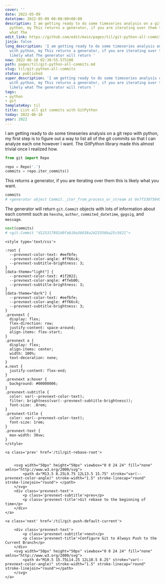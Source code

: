 ```yaml
---
cover: ''
date: 2022-05-09
datetime: 2022-05-09 00:00:00+00:00
description: I am getting ready to do some timeseries analysis on a git repo with
  python, my This returns a generator, if you are iterating over them this is likely
  what The
edit_link: https://github.com/edit/main/pages/til/git-python-all-commits.md
jinja: false
long_description: 'I am getting ready to do some timeseries analysis on a git repo
  with python, my This returns a generator, if you are iterating over them this is
  likely what The generator will return '
now: 2022-06-10 02:38:55.575108
path: pages/til/git-python-all-commits.md
slug: til/git-python-all-commits
status: published
super_description: 'I am getting ready to do some timeseries analysis on a git repo
  with python, my This returns a generator, if you are iterating over them this is
  likely what The generator will return '
tags:
- python
- git
templateKey: til
title: List all git commits with GitPython
today: 2022-06-10
year: 2022
---
```


I am getting ready to do some timeseries analysis on a git repo with python, my
first step is to figure out a way to list all of the git commits so that I can
analyze each one however I want.  The GitPython library made this almost
trivial once I realized how.

``` python
from git import Repo

repo = Repo('.')
commits = repo.iter_commits()
```

This returns a generator, if you are iterating over them this is likely what
you want.

``` python
commits
# <generator object Commit._iter_from_process_or_stream at 0x7f3307584510>
```

The generator will return `git.Commit` objects with lots of information about
each commit such as `hexsha`, `author`, `commited_datetime`, `gpgsig`, and
`message`.

``` python
next(commits)
# <git.Commit "d125317892d0fab10a36638a2d23356ba25c5621">
```
<div class='prevnext'>

    <style type='text/css'>

    :root {
      --prevnext-color-text: #eefbfe;
      --prevnext-color-angle: #ff66c4;
      --prevnext-subtitle-brightness: 3;
    }
    [data-theme="light"] {
      --prevnext-color-text: #1f2022;
      --prevnext-color-angle: #ffeb00;
      --prevnext-subtitle-brightness: 3;
    }
    [data-theme="dark"] {
      --prevnext-color-text: #eefbfe;
      --prevnext-color-angle: #ff66c4;
      --prevnext-subtitle-brightness: 3;
    }
    .prevnext {
      display: flex;
      flex-direction: row;
      justify-content: space-around;
      align-items: flex-start;
    }
    .prevnext a {
      display: flex;
      align-items: center;
      width: 100%;
      text-decoration: none;
    }
    a.next {
      justify-content: flex-end;
    }
    .prevnext a:hover {
      background: #00000006;
    }
    .prevnext-subtitle {
      color: var(--prevnext-color-text);
      filter: brightness(var(--prevnext-subtitle-brightness));
      font-size: .8rem;
    }
    .prevnext-title {
      color: var(--prevnext-color-text);
      font-size: 1rem;
    }
    .prevnext-text {
      max-width: 30vw;
    }
    </style>
    
    <a class='prev' href='/til/git-rebase-root'>
    

        <svg width="50px" height="50px" viewbox="0 0 24 24" fill="none" xmlns="http://www.w3.org/2000/svg">
            <path d="M13.5 8.25L9.75 12L13.5 15.75" stroke="var(--prevnext-color-angle)" stroke-width="1.5" stroke-linecap="round" stroke-linejoin="round"> </path>
        </svg>
        <div class='prevnext-text'>
            <p class='prevnext-subtitle'>prev</p>
            <p class='prevnext-title'>Git rebase to the beginning of time</p>
        </div>
    </a>
    
    <a class='next' href='/til/git-push-default-current'>
    
        <div class='prevnext-text'>
            <p class='prevnext-subtitle'>next</p>
            <p class='prevnext-title'>Configure Git to Always Push to the Current Branch</p>
        </div>
        <svg width="50px" height="50px" viewbox="0 0 24 24" fill="none" xmlns="http://www.w3.org/2000/svg">
            <path d="M10.5 15.75L14.25 12L10.5 8.25" stroke="var(--prevnext-color-angle)" stroke-width="1.5" stroke-linecap="round" stroke-linejoin="round"></path>
        </svg>
    </a>
  </div>